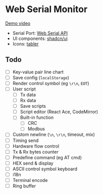 # Web Serial Monitor

[Demo video](https://youtu.be/vUV3pzynWA4)

- Serial Port: [Web Serial API](https://developer.mozilla.org/en-US/docs/Web/API/Web_Serial_API)
- UI components: [shadcn/ui](https://ui.shadcn.com/)
- Icons: [tabler](https://tabler.io/icons)

## Todo

- [ ] Key-value pair line chart
- [ ] Save config (`localStorage`)
- [ ] Render control symbol (eg `\r\n`, `EOT`)
- [ ] User script
    - [ ] Tx data
    - [ ] Rx data
    - [ ] Save scripts
    - [ ] Script editor (React Ace, CodeMirror)
    - [ ] Built-in function
        - [ ] CRC
        - [ ] Modbus
- [ ] Custom newline (`\n`, `\r\n`, timeout, mix)
- [ ] Timing send
- [ ] Hardware flow control
- [ ] Tx & Rx bytes counter
- [ ] Predefine command (eg AT cmd)
- [ ] HEX send & display
- [ ] ASCII control symbol keyboard
- [ ] i18n
- [ ] Terminal encode
- [ ] Ring buffer
